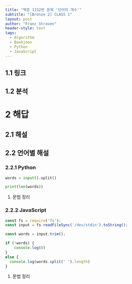 ```yaml
---
title: "백준 1152번 문제 '단어의 개수'"
subtitle: "[Bronze 2] CLASS 1"
layout: post
author: "Franz Straven"
header-style: text
tags:
  - Algorithm
  - Baekjoon
  - Python
  - JavaScript
---
```


## 1.1 링크

[](https://www.acmicpc.net/problem/1152)

## 1.2 분석

# 2 해답

## 2.1 해설

## 2.2 언어별 해설

### 2.2.1 Python

```python
words = input().split()

print(len(words))
```

1. 문법 정리

### 2.2.2 JavaScript

```jsx
const fs = require('fs');
const input = fs.readFileSync('/dev/stdin').toString();

const words = input.trim();

if (!words) {
    console.log(0)
}
else {
  console.log(words.split(' ').length)  
}
```

1. 문법 정리